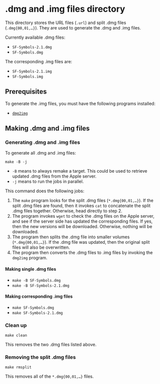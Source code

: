 # .dmg and .img files directory
This directory stores the URL files (`.url`) and split .dmg files (`.dmg{00,01,…}`). They are used to generate the .dmg and .img files.

Currently available .dmg files:
* `SF-Symbols-2.1.dmg`
* `SF-Symbols.dmg`

The corresponding .img files are:
* `SF-Symbols-2.1.img`
* `SF-Symbols.img`

## Prerequisites
To generate the .img files, you must have the following programs installed:
* [`dmg2img`](http://vu1tur.eu.org/tools/)


## Making .dmg and .img files

### Generating .dmg and .img files
To generate all .dmg and .img files:
```shell
make -B -j
```
* `-B` means to always remake a target. This could be used to retrieve updated .dmg files from the Apple server.
* `-j` means to run the jobs in parallel.

This command does the following jobs:
1. The `make` program looks for the split .dmg files (`*.dmg{00,01,…}`). If the split .dmg files are found, then it invokes `cat` to concatenate the split .dmg files together. Otherwise, head directly to step 2.
2. The program invokes `wget` to check the .dmg files on the Apple server, and see if the server side has updated the corresponding files. If yes, then the new versions will be downloaded. Otherwise, nothing will be downloaded.
3. The program then splits the .dmg file into smaller volumes (`*.dmg{00,01,…}`). If the .dmg file was updated, then the original split files will also be overwritten.
4. The program then converts the .dmg files to .img files by invoking the `dmg2img` program.

#### Making single .dmg files
* `make -B SF-Symbols.dmg`
* `make -B SF-Symbols-2.1.dmg`

#### Making corresponding .img files
* `make SF-Symbols.dmg`
* `make SF-Symbols-2.1.dmg`

### Clean up
```shell
make clean
```
This removes the two .dmg files listed above.

### Removing the split .dmg files
```shell
make rmsplit
```
This removes all of the `*.dmg{00,01,…}` files.